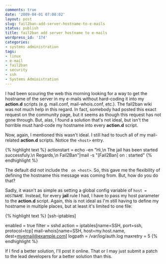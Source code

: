```yaml
---
comments: true
date: '2009-04-01 07:00:02'
layout: post
slug: fail2ban-add-server-hostname-to-e-mails
status: publish
title: fail2ban add server hostname to e-mails
wordpress_id: '174'
categories:
- systems administration
tags:
- linux
- e-mail
- fail2ban
- security
- ssh
- Systems Administration
---
```


I had been scouring the web this morning looking for a way to get the hostname of the server in my e-mails without hard-coding it into my <strong>action.d</strong> scripts (e.g. mail.conf, mail-whois.conf, etc.). The fail2ban wiki was not much help in this regard. In fact, somebody had posted this exact request on the community page, but it seems as though this request has not gone through. But, alas, I found a solution that's not ideal, but isn't the horrible must hard-code my hostname into every <strong>action.d</strong> script.
<!--more-->
Now, again, I mentioned this wasn't ideal. I still had to touch all of my mail-related <strong>action.d</strong> scripts. Notice the <code>&lt;host&gt;</code> entry.

{% highlight text %}
actionstart = echo -en "Hi,\n
              The jail <name> has been started successfuly.\n
              Regards,\n
              Fail2Ban"|mail -s "[Fail2Ban] <name> on <host>: started" <dest>
{% endhighlight %}

The default did not include the <code> on &lt;host&gt;</code>. So, this gave me the flexibility of defining the hostname this message was coming from. But, how do you do that? 

Sadly, it wasn't as simple as setting a global config variable of <code>host = _HOSTNAME_</code>. Instead, for every <strong>jail</strong> rule I had, I have to pass my host parameter to the <strong>action.d</strong> script. Again, this is not ideal as I'm still having to define my hostname in multiple places, but at least it's limited to one file:

{% highlight text %}
[ssh-iptables]

enabled  = true
filter   = sshd
action   = iptables[name=SSH, port=ssh, protocol=tcp]
           mail-whois[name=SSH, host=my.host.name, dest=myemail@example.com]
logpath  = /var/log/auth.log
maxretry = 5
{% endhighlight %}

lf I find a better solution, I'll post it online. That or I may just submit a patch to the lead developers for a better solution than this. 
